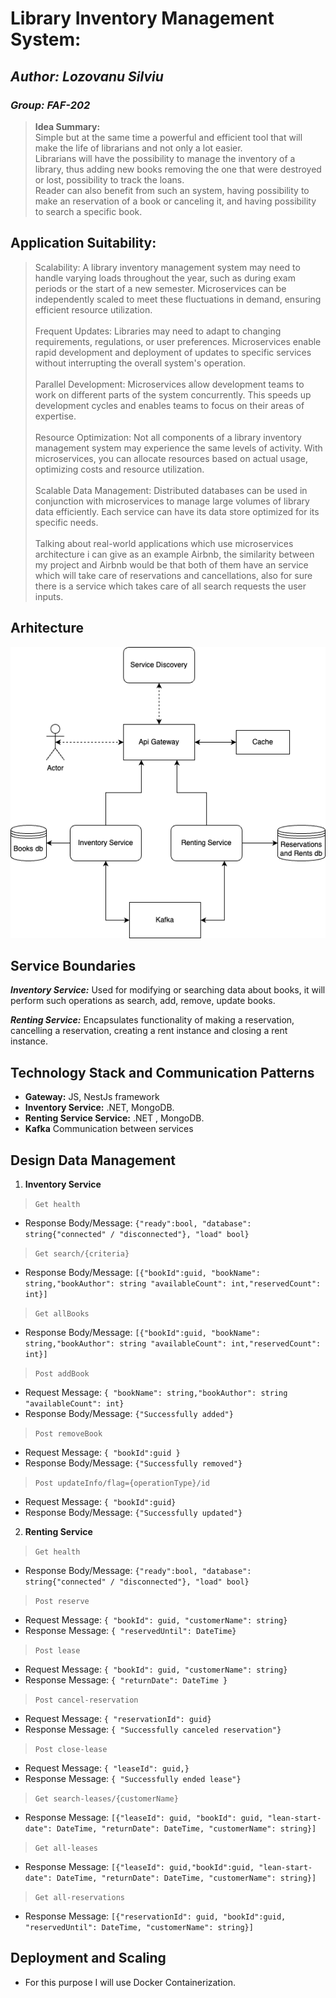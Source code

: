 # Library Inventory Management System:
## _Author: Lozovanu Silviu_ 
### _Group: FAF-202_  

> **Idea Summary:** <br>
> Simple but at the same time a powerful and efficient tool that will make the life of librarians and not only a lot easier. <br>
> Librarians will have the possibility to manage the inventory of a library, thus adding new books removing the one that were destroyed or lost, possibility to track the loans. <br>
> Reader can also benefit from such an system, having possibility to make an reservation of a book or canceling it, and having possibility to search a specific book.
## Application Suitability:
>Scalability: A library inventory management system may need to handle varying loads throughout the year, such as during exam periods or the start of a new semester. Microservices can be independently scaled to meet these fluctuations in demand, ensuring efficient resource utilization.<br><br>
> Frequent Updates: Libraries may need to adapt to changing requirements, regulations, or user preferences. Microservices enable rapid development and deployment of updates to specific services without interrupting the overall system's operation.<br><br>
> Parallel Development: Microservices allow development teams to work on different parts of the system concurrently. This speeds up development cycles and enables teams to focus on their areas of expertise.<br><br>
> Resource Optimization: Not all components of a library inventory management system may experience the same levels of activity. With microservices, you can allocate resources based on actual usage, optimizing costs and resource utilization.<br><br>
> Scalable Data Management: Distributed databases can be used in conjunction with microservices to manage large volumes of library data efficiently. Each service can have its data store optimized for its specific needs.<br><br>
> Talking about real-world applications which use microservices architecture i can give as an example Airbnb, the similarity between my project and Airbnb would be that both of them have an service which will take care of reservations and cancellations, also for sure there is a service which takes care of all search requests the user inputs.
## Arhitecture 
![Screenshot](Fixtures/Architecture.png)


## Service Boundaries

***Inventory Service:*** Used for modifying or searching data about books, it will perform such operations as search, add, remove, update books. 

***Renting Service:*** Encapsulates functionality of making a reservation, cancelling a reservation, creating a rent instance and closing a rent instance.


##  Technology Stack and Communication Patterns 

- **Gateway:** JS, NestJs framework
- **Inventory Service:** .NET, MongoDB. 
- **Renting Service Service:** .NET , MongoDB.
- **Kafka** Communication between services

## Design Data Management

1. **Inventory Service**
  > `Get health `
  * Response Body/Message: `{"ready":bool, "database": string{"connected" / "disconnected"}, "load" bool}`

> `Get search/{criteria}`
  * Response Body/Message: `[{"bookId":guid, "bookName": string,"bookAuthor": string "availableCount": int,"reservedCount": int}]`

  > `Get allBooks`
  * Response Body/Message: `[{"bookId":guid, "bookName": string,"bookAuthor": string "availableCount": int,"reservedCount": int}]`

 > `Post addBook`
  * Request Message: `{ "bookName": string,"bookAuthor": string "availableCount": int}`
  * Response Body/Message: `{"Successfully added"}`

 > `Post removeBook`
  * Request Message: `{ "bookId":guid }`
  * Response Body/Message: `{"Successfully removed"}`

 > `Post updateInfo/flag={operationType}/id`
  * Request Message: `{ "bookId":guid}`
  * Response Body/Message: `{"Successfully updated"}`

    
2. **Renting Service** 
  > `Get health `
   * Response Body/Message: `{"ready":bool, "database": string{"connected" / "disconnected"}, "load" bool}`

  > `Post reserve`  
   * Request Message: `{ "bookId": guid, "customerName": string}`
   * Response Message: `{ "reservedUntil": DateTime}` 

  > `Post lease` 
   * Request Message: `{ "bookId": guid, "customerName": string}`
   * Response Message: `{ "returnDate": DateTime }` 

  > `Post cancel-reservation` 
   * Request Message: `{ "reservationId": guid}`
   * Response Message: `{ "Successfully canceled reservation"}` 

  > `Post close-lease` 
   * Request Message: `{ "leaseId": guid,}`
   * Response Message: `{ "Successfully ended lease"}` 

  > `Get search-leases/{customerName}` 
   * Response Message: `[{"leaseId": guid, "bookId": guid, "lean-start-date": DateTime, "returnDate": DateTime, "customerName": string}]`

  > `Get all-leases` 
   * Response Message: `[{"leaseId": guid,"bookId":guid, "lean-start-date": DateTime, "returnDate": DateTime, "customerName": string}]`
  > `Get all-reservations`
   * Response Message: `[{"reservationId": guid, "bookId":guid, "reservedUntil": DateTime, "customerName": string}]`
  

## Deployment and Scaling 
* For this purpose I will use Docker Containerization.
